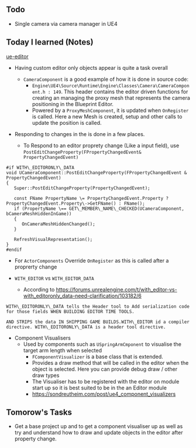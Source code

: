 ## Todo

* Single camera via camera manager in UE4

## Today I learned (Notes)

[ue-editor](../knowledge/unreal/ue-editor.md)

* Having custom editor only objects appear is quite a task overall
  
  * `CameraComponent` is a good example of how it is done in source code: 
    * `Engine\UE4\Source\Runtime\Engine\Classes\Camera\CameraComponent.h : 149`. This header contains the editor driven functions for creating an managing the proxy mesh that represents the camera positioning in the Blueprint Editor.
    * Powered by a `ProxyMeshComponent`, it is updated when `OnRegister` is called. Here a new Mesh is created, setup and other calls to update the position is called.
* Responding to changes in the is done in a few places. 
  
  * To Respond to an editor proprety change (Like a input field), use `PostEditChangeProperty(FPropertyChangedEvent& PropertyChangedEvent)`

````
#if WITH\_EDITORONLY\_DATA  
void UCameraComponent::PostEditChangeProperty(FPropertyChangedEvent & PropertyChangedEvent)  
{  
   Super::PostEditChangeProperty(PropertyChangedEvent);  
  
   const FName PropertyName \= PropertyChangedEvent.Property ? PropertyChangedEvent.Property\->GetFName() : FName();  
   if (PropertyName \== GET\_MEMBER\_NAME\_CHECKED(UCameraComponent, bCameraMeshHiddenInGame))  
   {  
      OnCameraMeshHiddenChanged();  
   }  
  
   RefreshVisualRepresentation();  
}
#endif
````

* For `ActorComponents` Override `OnRegister` as this is called after a proprerty change

* `WITH_EDITOR` vs `WITH_EDITOR_DATA`
  
  * According to https://forums.unrealengine.com/t/with_editor-vs-with_editoronly_data-need-clarification/103182/6

````
WITH\_EDITORONLY\_DATA tells the Header tool to Add serialization code for those fields WHEN BUILDING EDITOR TIME TOOLS.

AND STRIPS the data IN SHIPPING GAME BUILDS.WITH\_EDITOR id a compiler directive. WITH\_EDITORONLY\_DATA is a header tool directive.	
````

* Component Visualisers
  * Used by components such as `USpringArmCmponent` to visualise the target arm length when selected 
    * `FComponentVisualizer` is a base class that is extended.
    * Provides a draw method that will be called in the editor when the object is selected. Here you can provide debug draw / other draw types 
    * The Visualiser has to be registered with the editor on module start up so it is best suited to be in the an Editor module 
    * https://sondreutheim.com/post/ue4_component_visualizers

## Tomorow's Tasks

* Get a base project up and to get a component visualiser up as well as try and understand how to draw and update objects in the editor after property change.

